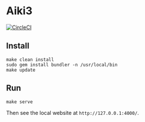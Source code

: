 # Aiki3

[![CircleCI](https://circleci.com/gh/GreatWizard/aiki3.svg?style=shield&circle-token=5ab9bf613329acd768f51b690a652c3a9989f38e)](https://circleci.com/gh/GreatWizard/aiki3)

## Install
```
make clean install
sudo gem install bundler -n /usr/local/bin
make update
```
## Run
```
make serve
```
Then see the local website at `http://127.0.0.1:4000/`.
